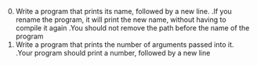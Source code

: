 0. Write a program that prints its name, followed by a new line.
.If you rename the program, it will print the new name, without having to compile it again
.You should not remove the path before the name of the program
1. Write a program that prints the number of arguments passed into it.
.Your program should print a number, followed by a new line
